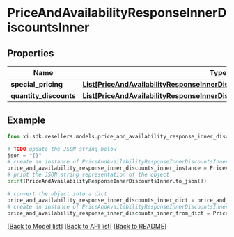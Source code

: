 # PriceAndAvailabilityResponseInnerDiscountsInner


## Properties

Name | Type | Description | Notes
------------ | ------------- | ------------- | -------------
**special_pricing** | [**List[PriceAndAvailabilityResponseInnerDiscountsInnerSpecialPricingInner]**](PriceAndAvailabilityResponseInnerDiscountsInnerSpecialPricingInner.md) |  | [optional] 
**quantity_discounts** | [**List[PriceAndAvailabilityResponseInnerDiscountsInnerQuantityDiscountsInner]**](PriceAndAvailabilityResponseInnerDiscountsInnerQuantityDiscountsInner.md) |  | [optional] 

## Example

```python
from xi.sdk.resellers.models.price_and_availability_response_inner_discounts_inner import PriceAndAvailabilityResponseInnerDiscountsInner

# TODO update the JSON string below
json = "{}"
# create an instance of PriceAndAvailabilityResponseInnerDiscountsInner from a JSON string
price_and_availability_response_inner_discounts_inner_instance = PriceAndAvailabilityResponseInnerDiscountsInner.from_json(json)
# print the JSON string representation of the object
print(PriceAndAvailabilityResponseInnerDiscountsInner.to_json())

# convert the object into a dict
price_and_availability_response_inner_discounts_inner_dict = price_and_availability_response_inner_discounts_inner_instance.to_dict()
# create an instance of PriceAndAvailabilityResponseInnerDiscountsInner from a dict
price_and_availability_response_inner_discounts_inner_from_dict = PriceAndAvailabilityResponseInnerDiscountsInner.from_dict(price_and_availability_response_inner_discounts_inner_dict)
```
[[Back to Model list]](../README.md#documentation-for-models) [[Back to API list]](../README.md#documentation-for-api-endpoints) [[Back to README]](../README.md)



